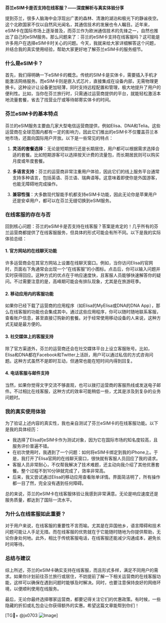 **芬兰eSIM卡是否支持在线客服？——深度解析与真实体验分享**

提到芬兰，很多人脑海中会浮现出广袤的森林、清澈的湖泊和极光下的静谧夜空。这个北欧国家不仅以自然风光闻名，其通信技术的发展也令人瞩目。近年来，eSIM卡在国际市场上逐渐普及，而芬兰作为欧洲通信技术的先锋之一，自然也推出了自己的eSIM服务。那么问题来了：芬兰的eSIM卡支持在线客服吗？这可能是许多用户在选择eSIM卡时关心的问题。今天，我就来给大家详细解答这个问题，并结合我的真实使用经验，帮助大家更好地了解芬兰eSIM卡的服务细节。

### **什么是eSIM卡？**
首先，我们得明确一下eSIM卡的概念。传统的SIM卡是实体卡，需要插入手机才能激活网络服务。而eSIM卡则是嵌入式芯片，直接集成在设备内部，无需物理更换卡。这种设计让设备更加轻薄，同时支持远程配置和管理，极大地提升了用户的便利性。比如，当你在芬兰旅行时，只需通过运营商提供的平台，就能轻松激活本地流量套餐，省去了找营业厅或等待邮寄实体卡的时间。

### **芬兰eSIM卡的基本特点**
芬兰的eSIM服务主要由几家大型电信运营商提供，例如Elisa、DNA和Telia。这些运营商在全球范围内都有一定的影响力，因此它们推出的eSIM卡不仅覆盖芬兰本地市场，还面向国际用户开放。以下是一些常见的特点：

1. **灵活的套餐选择**：无论是短期旅行还是长期居住，用户都可以根据需求选择合适的套餐。比如短期游客可以选择按天计费的流量包，而长期居民则可以购买月度或年度套餐。
   
2. **多语言支持**：芬兰的运营商非常注重用户体验，因此它们的线上服务平台通常支持多种语言，包括英语、芬兰语、瑞典语等。这意味着即使你是外国游客，也能无障碍地完成操作。

3. **兼容性强**：大多数现代智能手机都支持eSIM卡功能，因此无论你是苹果用户还是安卓用户，都可以在芬兰无缝切换到eSIM服务。

### **在线客服的存在与否**
回到核心问题：芬兰的eSIM卡是否支持在线客服？答案是肯定的！几乎所有的芬兰运营商都提供了在线客服服务，但具体的形式可能会有所不同。以下是我的实际体验总结：

#### **1. 官方网站的在线聊天功能**
许多运营商会在其官方网站上设置在线聊天窗口。例如，当你访问Elisa的官网时，页面右下角通常会出现一个“在线客服”的小图标。点击后，你可以输入问题并实时获得回应。这种方式的优点在于响应速度快，且客服人员能够快速解答你的疑问。不过需要注意的是，高峰期可能会有排队现象，尤其是在旅游旺季。

#### **2. 移动应用内的客服功能**
如果你已经下载了运营商的应用程序（如Elisa的MyElisa或DNA的DNA App），那么在线客服的功能也会集成其中。通过这些应用程序，你可以随时随地联系客服，查看账户信息，甚至直接订购新的套餐。对于经常使用移动设备的人来说，这种方式无疑是最方便的。

#### **3. 社交媒体上的客服支持**
除了官方渠道外，芬兰的运营商还会在社交媒体平台上设立客服账号。比如，Elisa和DNA都在Facebook和Twitter上活跃，用户可以通过私信的方式咨询问题。这种方式虽然不是即时互动，但通常也能在短时间内得到回复。

#### **4. 电话客服与邮件支持**
当然，如果你觉得文字交流不够直观，也可以拨打运营商的客服热线或发送电子邮件。不过相比在线客服，这种方式的效率可能稍低一些，尤其是涉及到复杂的业务问题时。

### **我的真实使用体验**
为了验证上述内容的真实性，我也亲自测试了芬兰eSIM卡的在线客服功能。以下是我的具体经历：

- 我选择了Elisa的eSIM卡作为测试对象，因为它在国际市场的知名度较高，且服务评价普遍不错。
- 在初次使用时，我遇到了一个问题：如何将eSIM卡绑定到我的iPhone上。于是，我打开了Elisa官网的在线聊天窗口，很快就有客服人员回应了我的请求。
- 客服人员非常耐心，不仅帮我解决了技术难题，还主动向我介绍了其他优惠套餐。整个过程不到10分钟就完成了，效率非常高。
- 后来，我又尝试通过Elisa的移动应用查看账单详情。界面简洁明了，所有操作都一目了然，完全没有遇到任何障碍。

总的来说，芬兰的eSIM卡在线客服体验让我感到非常满意。无论是响应速度还是服务质量，都达到了国际一流水平。

### **为什么在线客服如此重要？**
对于用户来说，在线客服的重要性不言而喻。尤其是在异国他乡，语言障碍和技术问题可能让人手足无措。而在线客服的优势就在于它能随时随地为你提供帮助，无论你身处何地。此外，相比于传统客服电话，在线客服还能减少沟通成本，避免长时间等待。

### **总结与建议**
综上所述，芬兰的eSIM卡确实支持在线客服，而且形式多样，满足不同用户的需求。如果你计划前往芬兰旅行或居住，不妨提前了解一下相关运营商的在线客服功能，这样可以确保在遇到问题时能够及时解决。同时，也要注意保持良好的网络环境，以便顺利使用在线服务。

最后，无论你最终选择哪家运营商，都要记得关注它们的优惠政策。有时候，一些隐藏的折扣或礼包会让你获得额外的实惠。希望这篇文章能帮到你们！

[TG💪+ @jx0703 ![Image](https://github.com/user-attachments/assets/dbca1d08-cadb-493c-b0ec-ad6f7a83f270)]